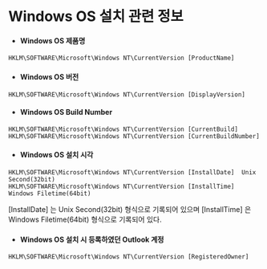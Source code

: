 Windows OS 설치 관련 정보
=
+ ####  Windows OS 제품명
```
HKLM\SOFTWARE\Microsoft\Windows NT\CurrentVersion [ProductName]
```

+ ####  Windows OS 버전
```
HKLM\SOFTWARE\Microsoft\Windows NT\CurrentVersion [DisplayVersion]
```
+ ####  Windows OS Build Number
```
HKLM\SOFTWARE\Microsoft\Windows NT\CurrentVersion [CurrentBuild]
HKLM\SOFTWARE\Microsoft\Windows NT\CurrentVersion [CurrentBuildNumber]
```
+ #### Windows OS 설치 시각
```
HKLM\SOFTWARE\Microsoft\Windows NT\CurrentVersion [InstallDate]  Unix Second(32bit)
HKLM\SOFTWARE\Microsoft\Windows NT\CurrentVersion [InstallTime]  Windows Filetime(64bit)
```
[InstallDate] 는 Unix Second(32bit) 형식으로 기록되어 있으며 [InstallTime] 은 Windows Filetime(64bit) 형식으로 기록되어 있다. 

+ #### Windows OS 설치 시 등록하였던 Outlook 계정
```
HKLM\SOFTWARE\Microsoft\Windows NT\CurrentVersion [RegisteredOwner]
```
